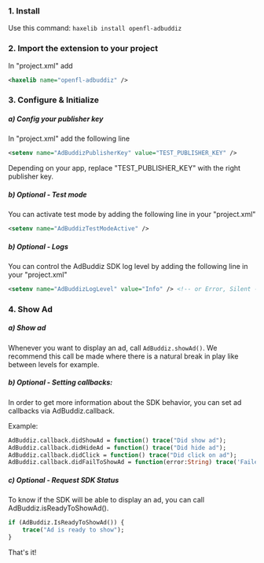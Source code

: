 ### 1. Install 

Use this command: 
`haxelib install openfl-adbuddiz`

### 2. Import the extension to your project
In "project.xml" add 
```xml
<haxelib name="openfl-adbuddiz" />
```

### 3. Configure & Initialize 

##### a) Config your publisher key
In "project.xml" add the following line
```xml
<setenv name="AdBuddizPublisherKey" value="TEST_PUBLISHER_KEY" />
```
Depending on your app, replace "TEST_PUBLISHER_KEY" with the right publisher key.

##### b) Optional - Test mode
You can activate test mode by adding the following line in your "project.xml"
```xml
<setenv name="AdBuddizTestModeActive" />
````

##### b) Optional - Logs
You can control the AdBuddiz SDK log level by adding the following line in your "project.xml"
```xml
<setenv name="AdBuddizLogLevel" value="Info" /> <!-- or Error, Silent -->
```


### 4. Show Ad

##### a) Show ad

Whenever you want to display an ad, call `AdBuddiz.showAd()`.
We recommend this call be made where there is a natural break in play like between levels for example. 

##### b) Optional - Setting callbacks:

In order to get more information about the SDK behavior, you can set ad callbacks via AdBuddiz.callback.

Example:
```haxe
AdBuddiz.callback.didShowAd = function() trace("Did show ad");
AdBuddiz.callback.didHideAd = function() trace("Did hide ad");
AdBuddiz.callback.didClick = function() trace("Did click on ad");
AdBuddiz.callback.didFailToShowAd = function(error:String) trace('Failed to show ad. ERROR: $error');
```

##### c) Optional - Request SDK Status

To know if the SDK will be able to display an ad, you can call AdBuddiz.isReadyToShowAd().
```haxe
if (AdBuddiz.IsReadyToShowAd()) {
	trace("Ad is ready to show");
}
```

That's it!

